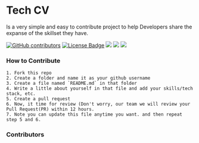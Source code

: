 # Tech CV
Is a very simple and easy to contribute project to help Developers share the expanse of the skillset they have.


<a href="https://github.com/gdsclpu/tech-cv/graphs/contributors"><img alt="GitHub contributors" src="https://img.shields.io/github/contributors/gdsclpu/tech-cv?color=blueviolet"></a>
<a href="https://github.com/gdsclpu/tech-cv/blob/main/LICENSE"><img src="https://img.shields.io/github/license/gdsclpu/tech-cv?color=orange" alt="License Badge"/></a>
<a href="https://github.com/gdsclpu/tech-cv/issues"><img src="https://img.shields.io/github/issues/gdsclpu/tech-cv?color=pink&logo=github"/></a>
<a href="https://github.com/gdsclpu/tech-cv/fork"><img src="https://img.shields.io/github/forks/gdsclpu/tech-cv?color=success&logo=github"/></a>
<a><img src="https://img.shields.io/github/stars/gdsclpu/tech-cv?color=yellow">

### How to Contribute  
    1. Fork this repo
    2. Create a folder and name it as your github username
    3. Create a file named `README.md` in that folder
    4. Write a little about yourself in that file and add your skills/tech stack, etc.
    5. Create a pull request
    6. Now, it time for review (Don't worry, our team we will review your Pull Request(PR) within 12 hours.
    7. Note you can update this file anytime you want. and then repeat step 5 and 6.

### Contributors